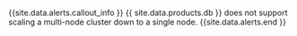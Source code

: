 {{site.data.alerts.callout_info }}
{{ site.data.products.db }} does not support scaling a multi-node cluster down to a single node.
{{site.data.alerts.end }}
